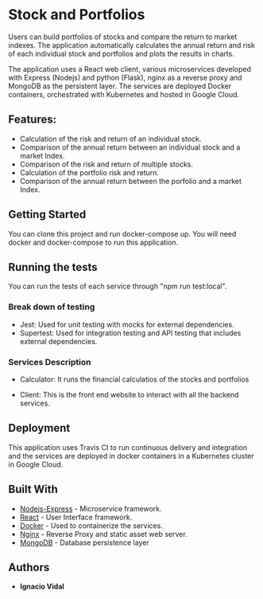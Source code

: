 # Stock and Portfolios

Users can build portfolios of stocks and compare the return to market indexes. The application automatically calculates the annual return and risk of each individual stock and portfolios and plots the results in charts.

The application uses a React web client, various microservices developed with Express (Nodejs) and python (Flask), nginx as a reverse proxy and MongoDB as the persistent layer. The services are deployed Docker containers, orchestrated with Kubernetes and hosted in Google Cloud.

## Features:

- Calculation of the risk and return of an individual stock.
- Comparison of the annual return between an individual stock and a market Index.
- Comparison of the risk and return of multiple stocks.
- Calculation of the portfolio risk and return.
- Comparison of the annual return between the porfolio and a market Index.

## Getting Started

You can clone this project and run docker-compose up.
You will need docker and docker-compose to run this application.

## Running the tests

You can run the tests of each service through "npm run test:local".

### Break down of testing

- Jest: Used for unit testing with mocks for external dependencies.
- Supertest: Used for integration testing and API testing that includes external dependencies.

### Services Description

<!-- - Identity: It manages the credentials of the customers through JWT tokens. Users can login with google credentials. -->
<!-- - Orchestrator: It orchestrates fetching the stocks data and calculations -->
- Calculator: It runs the financial calculatios of the stocks and portfolios
<!-- - Pricer: It retrieves the stocks data -->
- Client: This is the front end website to interact with all the backend services.
<!-- - Ngingx: It is a reverse proxy that directs the requests to the client or the backend services. -->

## Deployment

This application uses Travis CI to run continuous delivery and integration and the services are deployed in docker containers in a Kubernetes cluster in Google Cloud.

## Built With

- [Nodejs-Express](https://expressjs.com/) - Microservice framework.
- [React](https://reactjs.org/) - User Interface framework.
- [Docker](https://www.docker.com/) - Used to containerize the services.
- [Nginx](https://www.nginx.com/) - Reverse Proxy and static asset web server.
- [MongoDB](https://www.mongodb.com/) - Database persistence layer

## Authors

- **Ignacio Vidal**
